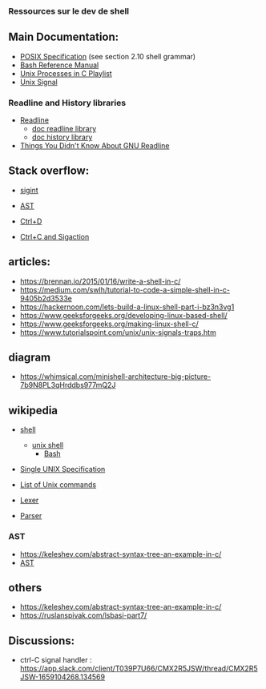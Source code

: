 ### Ressources sur le dev de shell

## Main Documentation:

* [POSIX Specification](https://pubs.opengroup.org/onlinepubs/9699919799/utilities/V3_chap02.html) (see section 2.10 shell grammar)
* [Bash Reference Manual](https://www.gnu.org/savannah-checkouts/gnu/bash/manual/bash.html) 
* [Unix Processes in C Playlist](https://www.youtube.com/playlist?list=PLfqABt5AS4FkW5mOn2Tn9ZZLLDwA3kZUY)
* [Unix Signal](https://www.linuxtricks.fr/wiki/signaux-unix-unix-signals)

### Readline and History libraries
* [Readline](https://tiswww.cwru.edu/php/chet/readline/rltop.html)
    * [doc readline library](https://tiswww.case.edu/php/chet/readline/readline.html)
    * [doc history library](https://tiswww.case.edu/php/chet/readline/history.html)
* [Things You Didn't Know About GNU Readline](https://twobithistory.org/2019/08/22/readline.html)

## Stack overflow:

* [sigint](https://stackoverflow.com/questions/16828378/readline-get-a-new-prompt-on-sigint)

* [AST](https://stackoverflow.com/questions/21150454/representing-an-abstract-syntax-tree-in-c)

* [Ctrl+D](https://stackoverflow.com/questions/1516122/how-to-capture-controld-signal)
* [Ctrl+C and Sigaction](https://stackoverflow.com/questions/11465148/using-sigaction-c)

## articles:

* https://brennan.io/2015/01/16/write-a-shell-in-c/
* https://medium.com/swlh/tutorial-to-code-a-simple-shell-in-c-9405b2d3533e
* https://hackernoon.com/lets-build-a-linux-shell-part-i-bz3n3vg1
* https://www.geeksforgeeks.org/developing-linux-based-shell/
* https://www.geeksforgeeks.org/making-linux-shell-c/
* https://www.tutorialspoint.com/unix/unix-signals-traps.htm

## diagram

* https://whimsical.com/minishell-architecture-big-picture-7b9N8PL3qHrddbs977mQ2J


## wikipedia

* [shell](https://en.wikipedia.org/wiki/Shell_(computing))
    * [unix shell](https://en.wikipedia.org/wiki/Unix_shell)
        * [Bash](https://en.wikipedia.org/wiki/Bash_(Unix_shell))
* [Single UNIX Specification](https://en.wikipedia.org/wiki/Single_UNIX_Specification)
* [List of Unix commands](https://en.wikipedia.org/wiki/List_of_Unix_commands)

* [Lexer](https://en.wikipedia.org/wiki/Lexical_analysis)
* [Parser](https://en.wikipedia.org/wiki/Parsing#Parser)

### AST

* https://keleshev.com/abstract-syntax-tree-an-example-in-c/
* [AST](https://en.wikipedia.org/wiki/Abstract_syntax_tree)

## others

* https://keleshev.com/abstract-syntax-tree-an-example-in-c/
* https://ruslanspivak.com/lsbasi-part7/

## Discussions:
* ctrl-C signal handler : https://app.slack.com/client/T039P7U66/CMX2R5JSW/thread/CMX2R5JSW-1659104268.134569